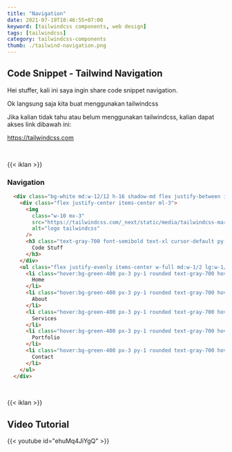 ```yaml
---
title: "Navigation"
date: 2021-07-19T18:46:55+07:00
keyword: [tailwindcss components, web design]
tags: [tailwindcss]
category: tailwindcss-components
thumb: ./tailwind-navigation.png
---
```


## Code Snippet - Tailwind Navigation

Hei stuffer, kali ini saya ingin share code snippet navigation.

Ok langsung saja kita buat menggunakan tailwindcss

Jika kalian tidak tahu atau belum menggunakan tailwindcss, kalian dapat akses link dibawah ini:

https://tailwindcss.com

&nbsp;

{{< iklan >}}

### Navigation
```html
  <div class="bg-white md:w-12/12 h-16 shadow-md flex justify-between items-center flex-col md:flex-row md:rounded md:m-3">
    <div class="flex justify-center items-center ml-3">
      <img 
        class="w-10 mx-3"
        src="https://tailwindcss.com/_next/static/media/tailwindcss-mark.cb8046c163f77190406dfbf4dec89848.svg" 
        alt="logo tailwindcss" 
      />
      <h3 class="text-gray-700 font-semibold text-xl cursor-default py-2 md:py-0">
        Code Stuff
      </h3>
    </div>
    <ul class="flex justify-evenly items-center w-full md:w-1/2 lg:w-1/3 bg-gray-100 md:bg-white mr-0 md:mr-5 py-2 md:py-0">
      <li class="hover:bg-green-400 px-3 py-1 rounded text-gray-700 hover:text-white font-semibold cursor-pointer">
        Home
      </li>
      <li class="hover:bg-green-400 px-3 py-1 rounded text-gray-700 hover:text-white font-semibold cursor-pointer">
        About
      </li>
      <li class="hover:bg-green-400 px-3 py-1 rounded text-gray-700 hover:text-white font-semibold cursor-pointer">
        Services
      </li>
      <li class="hover:bg-green-400 px-3 py-1 rounded text-gray-700 hover:text-white font-semibold cursor-pointer">
        Portfolio
      </li>
      <li class="hover:bg-green-400 px-3 py-1 rounded text-gray-700 hover:text-white font-semibold cursor-pointer">
        Contact
      </li>
    </ul>
  </div> 
```

&nbsp;

{{< iklan >}}

## Video Tutorial
{{< youtube id="ehuMq4JiYgQ" >}}